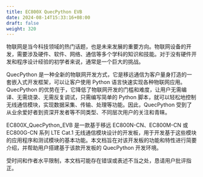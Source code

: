 ```yaml
---
title: EC800X QuecPython EVB
date: 2024-08-14T15:33:16+08:00
draft: false
weight: 320
---
```


物联网是当今科技领域的热门话题，也是未来发展的重要方向。物联网设备的开发，需要涉及硬件、软件、网络、通信等多个学科的知识和技能。对于没有硬件开发和程序设计经验的初学者来说，通常是一个巨大的挑战。

QuecPython 是一种全新的物联网开发方式，它是移远通信为客户量身打造的一套嵌入式开发框架，可以让客户使用 Python 语言快速实现各种物联网应用。QuecPython 的优势在于，它降低了物联网开发的门槛和难度，让用户无需编译、无需烧录、无需反复调试，只需编写简单的 Python 脚本，就可以轻松地控制无线通信模块，实现数据采集、传输、处理等功能。因此，QuecPython 受到了从业余爱好者到资深开发者等不同类型、不同层次用户的关注和青睐。

EC800X_QuecPython_EVB 是一款基于移远 EC800N-CN、EC800M-CN 或 EC800G-CN 系列 LTE Cat.1 无线通信模块设计的开发板，用于开发基于这些模块的应用程序和测试模块的基本功能。本文档旨在对该开发板的功能和特性进行简要介绍，并帮助用户搭建基于该款开发板的 QuecPython 开发环境。

受时间和作者水平限制，本文档可能存在错误或表述不当之处，恳请用户批评指正。
